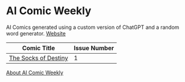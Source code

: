 # AI Comic Weekly
AI Comics generated using a custom version of ChatGPT and a random word generator. [Website](https://aicomicweekly.com)

| Comic Title | Issue Number |
| --- | --- |
| [The Socks of Destiny](https://github.com/thisislink/aicomicweekly/blob/main/comics/week-1/the-socks-of-destiny.md) | 1 |

[About AI Comic Weekly](https://github.com/thisislink/aicomicweekly?tab=readme-ov-file#ai-comic-weekly)